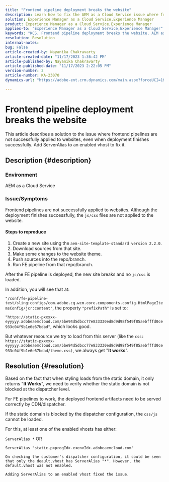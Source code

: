 ```yaml
---
title: "Frontend pipeline deployment breaks the website"
description: Learn how to fix the AEM as a Cloud Service issue where frontend pipeline deployment breaks the website. Add ServerAlias to an enabled vhost.
solution: Experience Manager as a Cloud Service,Experience Manager
product: Experience Manager as a Cloud Service,Experience Manager
applies-to: "Experience Manager as a Cloud Service,Experience Manager"
keywords: "KCS, Frontend pipeline deployment breaks the website, AEM as a Cloud Service, js/css files are not applied"
resolution: Resolution
internal-notes: 
bug: False
article-created-by: Nayanika Chakravarty
article-created-date: "11/17/2023 1:36:42 PM"
article-published-by: Nayanika Chakravarty
article-published-date: "11/17/2023 2:22:05 PM"
version-number: 2
article-number: KA-23070
dynamics-url: "https://adobe-ent.crm.dynamics.com/main.aspx?forceUCI=1&pagetype=entityrecord&etn=knowledgearticle&id=5d139753-4e85-ee11-8179-6045bd0065b6"

---
```

# Frontend pipeline deployment breaks the website


This article describes a solution to the issue where frontend pipelines are not successfully applied to websites, even when deployment finishes successfully. Add ServerAlias to an enabled vhost to fix it.



## Description {#description}


### Environment

AEM as a Cloud Service

### Issue/Symptoms

Frontend pipelines are not successfully applied to websites. Although the deployment finishes successfully, the `js/css` files are not applied to the website.

#### Steps to reproduce

1. Create a new site using the `aem-site-template-standard version 2.2.0`.
2. Download sources from that site.
3. Make some changes to the website theme.
4. Push sources into the repo/branch.
5. Run FE pipeline from that repo/branch.


After the FE pipeline is deployed, the new site breaks and no `js/css` is loaded.

In addition, you will see that at:

`"/conf/fe-pipeline-test/sling:configs/com.adobe.cq.wcm.core.components.config.HtmlPageItemsConfig/jcr:content"`, the property `"prefixPath"` is set to:

`"https://static-pxxxxx-eyyyyy.adobeaemcloud.com/5be94d5dbcc77e833330ed8d9d98f549f85aebfffd0ce933c04f9b1e6e67bdad"`, which looks good.

But whatever resource we try to load from this server (like the `css: https://static-pxxxxx-eyyyyy.adobeaemcloud.com/5be94d5dbcc77e833330ed8d9d98f549f85aebfffd0ce933c04f9b1e6e67bdad/theme.css)`, we always get "<b>It works</b>".


## Resolution {#resolution}


Based on the fact that when styling loads from the static domain, it only returns "<b>It Works</b>", we need to verify whether the static domain is not blocked at the dispatcher level.

For FE pipelines to work, the deployed frontend artifacts need to be served correctly by CDN/dispatcher.

If the static domain is blocked by the dispatcher configuration, the `css/js` cannot be loaded.

For this, at least one of the enabled vhosts has either:

`ServerAlias *`
OR


```
ServerAlias "static-p<progId>-e<envId>.adobeaemcloud.com"
```


`On checking the customer's dispatcher configuration, it could be seen that only the deault.vhost has ServerAlias "*". However, the default.vhost was not enabled.`

`Adding ServerAlias to an enabled vhost fixed the issue.`
